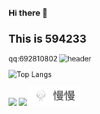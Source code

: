 ### Hi there 👋
## This is 594233
qq:692810802
![header](https://capsule-render.vercel.app/api?type=Speech&color=0:CB715F,100:8F90A8&height=300&section=header&text=Another%20beautiful%20day!&fontColor=FFFFFF&fontSize=70&animation=fadeIn)
<!--https://github.com/kyechan99/capsule-render/blob/master/docs/README_zh-cn.md#waving--->

![Top Langs](https://github-readme-stats.vercel.app/api/top-langs/?username=594233)


<img src="https://img.shields.io/badge/-Python-red?style=flat-square&logo=python&logoColor=white" /> <img src="https://img.shields.io/badge/-pycahrm-red?style=flat-square&logo=Pycharm" /> <img src="Pictures/-慢慢-white.svg">
